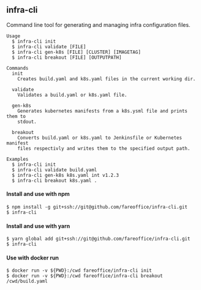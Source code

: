 ## infra-cli

Command line tool for generating and managing infra configuration files.

```shell
Usage
  $ infra-cli init
  $ infra-cli validate [FILE]
  $ infra-cli gen-k8s [FILE] [CLUSTER] [IMAGETAG]
  $ infra-cli breakout [FILE] [OUTPUTPATH]

Commands
  init
    Creates build.yaml and k8s.yaml files in the current working dir.

  validate
    Validates a build.yaml or k8s.yaml file.

  gen-k8s
    Generates kubernetes manifests from a k8s.ysml file and prints them to
    stdout.

  breakout
    Converts build.yaml or k8s.yaml to Jenkinsfile or Kubernetes manifest
    files respectivly and writes them to the specified output path.

Examples
  $ infra-cli init
  $ infra-cli validate build.yaml
  $ infra-cli gen-k8s k8s.yaml int v1.2.3
  $ infra-cli breakout k8s.yaml .
```

#### Install and use with npm

```shell
$ npm install -g git+ssh://git@github.com/fareoffice/infra-cli.git
$ infra-cli
```

#### Install and use with yarn

```shell
$ yarn global add git+ssh://git@github.com/fareoffice/infra-cli.git
$ infra-cli
```

#### Use with docker run

```shell
$ docker run -v ${PWD}:/cwd fareoffice/infra-cli init
$ docker run -v ${PWD}:/cwd fareoffice/infra-cli breakout /cwd/build.yaml
```
